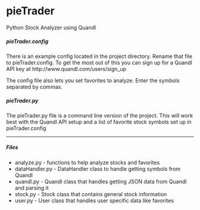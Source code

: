 pieTrader
=========

Python Stock Analyzer using Quandl

<h5>pieTrader.config</h5>
<p>
There is an example config located in the project directory.  Rename that file to pieTrader.config.  To get the most out of this you can sign up for a Quandl API key at http://www.quandl.com/users/sign_up
</p>
<p>
The config file also lets you set favorites to analyze.  Enter the symbols separated by commas.
</p>

<h5>pieTrader.py</h5>
<p>
The pieTrader.py file is a command line version of the project.  This will work best with the Quandl API setup and a list of favorite stock symbols set up in pieTrader.config
</p>

<hr>
<h5>Files</h5>
  <ul>
    <li>analyze.py - functions to help analyze stocks and favorites</li>
    <li>dataHandler.py - DataHandler class to handle getting symbols from Quandl</li>
    <li>quandl.py - Quandl class that handles getting JSON data from Quandl and parsing it</li>
    <li>stock.py - Stock class that contains general stock information</li>
    <li>user.py - User class that handles user specific data like favorites</li>
  </ul>

